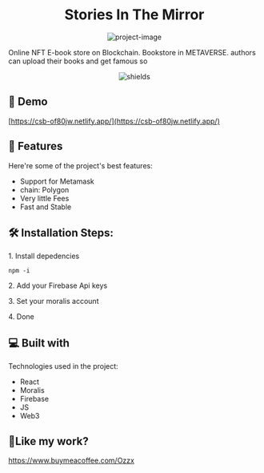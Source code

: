 <h1 align="center" id="title">Stories In The Mirror</h1>

<p align="center"><img src="https://socialify.git.ci/GegaAbzianidze/SITM_Beta/image?description=1&amp;descriptionEditable=Created%20with%20%E2%99%A5&amp;font=Bitter&amp;language=1&amp;name=1&amp;owner=1&amp;pattern=Overlapping%20Hexagons&amp;theme=Dark" alt="project-image"></p>

<p id="description">Online NFT E-book store on Blockchain. Bookstore in METAVERSE. authors can upload their books and get famous so</p>

<p align="center"><img src="https://img.shields.io/github/followers/GegaAbzianidze?style=for-the-badge" alt="shields"></p>

<h2>🚀 Demo</h2>

[https://csb-of80jw.netlify.app/](https://csb-of80jw.netlify.app/)

  
  
<h2>🧐 Features</h2>

Here're some of the project's best features:

*   Support for Metamask
*   chain: Polygon
*   Very little Fees
*   Fast and Stable

<h2>🛠️ Installation Steps:</h2>

<p>1. Install depedencies</p>

```
npm -i
```

<p>2. Add your Firebase Api keys</p>

<p>3. Set your moralis account</p>

<p>4. Done</p>

  
  
<h2>💻 Built with</h2>

Technologies used in the project:

*   React
*   Moralis
*   Firebase
*   JS
*   Web3

<h2>💖Like my work?</h2>

https://www.buymeacoffee.com/Ozzx
